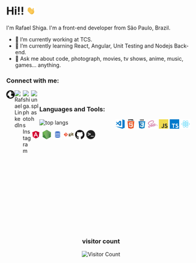 <h1> Hi!!
<img width="23px" src="https://raw.githubusercontent.com/ABSphreak/ABSphreak/master/gifs/Hi.gif" alt="hello"/>
</h1>

I'm Rafael Shiga.
I'm a front-end developer from São Paulo, Brazil.

- 🔭 I’m currently working at TCS.
- 🌱 I’m currently learning React, Angular, Unit Testing and Nodejs Back-end.
- 💬 Ask me about code, photograph, movies, tv shows, anime, music, games... anything.

### Connect with me:

[<img align="left" alt="rafashiga.github.io" width="22px" src="https://raw.githubusercontent.com/iconic/open-iconic/master/svg/globe.svg" />][website]
[<img align="left" alt="Rafael LinkedIn" width="22px" src="https://cdn.jsdelivr.net/npm/simple-icons@v3/icons/linkedin.svg" />][linkedin]
[<img align="left" alt="shiga.photos Instagram" width="22px" src="https://cdn.jsdelivr.net/npm/simple-icons@v3/icons/instagram.svg" />][instagram]
[<img align="left" alt="unsplash" width="22px" src="https://cdn.jsdelivr.net/npm/simple-icons@3.4.0/icons/unsplash.svg" />][unsplash]

<br />

### Languages and Tools:

<p>
<img width="40%" align="left" src="https://github-readme-stats.vercel.app/api/top-langs/?username=rafashiga" alt="top langs">

<code><img alt="Visual Studio Code" width="5%" src="https://raw.githubusercontent.com/github/explore/80688e429a7d4ef2fca1e82350fe8e3517d3494d/topics/visual-studio-code/visual-studio-code.png" /></code>
<code><img alt="HTML5" width="5%" src="https://raw.githubusercontent.com/github/explore/80688e429a7d4ef2fca1e82350fe8e3517d3494d/topics/html/html.png" /></code>
<code><img alt="CSS3" width="5%" src="https://raw.githubusercontent.com/github/explore/80688e429a7d4ef2fca1e82350fe8e3517d3494d/topics/css/css.png" /></code>
<code><img alt="Sass" width="5%" src="https://raw.githubusercontent.com/github/explore/80688e429a7d4ef2fca1e82350fe8e3517d3494d/topics/sass/sass.png" /></code>
<code><img alt="JavaScript" width="5%" src="https://raw.githubusercontent.com/github/explore/80688e429a7d4ef2fca1e82350fe8e3517d3494d/topics/javascript/javascript.png" /></code>
<code><img alt="Typescript" width="5%" src="https://raw.githubusercontent.com/github/explore/80688e429a7d4ef2fca1e82350fe8e3517d3494d/topics/typescript/typescript.png" /></code>
<code><img alt="React" width="5%" src="https://raw.githubusercontent.com/github/explore/80688e429a7d4ef2fca1e82350fe8e3517d3494d/topics/react/react.png" /></code>
<code><img alt="Angular" width="5%" src="https://raw.githubusercontent.com/github/explore/80688e429a7d4ef2fca1e82350fe8e3517d3494d/topics/angular/angular.png" /></code>
<code><img alt="Node.js" width="5%" src="https://raw.githubusercontent.com/github/explore/80688e429a7d4ef2fca1e82350fe8e3517d3494d/topics/nodejs/nodejs.png" /></code>
<code><img alt="SQL" width="5%" src="https://raw.githubusercontent.com/github/explore/80688e429a7d4ef2fca1e82350fe8e3517d3494d/topics/sql/sql.png" /></code>
<code><img alt="Git" width="5%" src="https://raw.githubusercontent.com/github/explore/80688e429a7d4ef2fca1e82350fe8e3517d3494d/topics/git/git.png" /></code>
<code><img alt="GitHub" width="5%" src="https://raw.githubusercontent.com/github/explore/78df643247d429f6cc873026c0622819ad797942/topics/github/github.png" /></code>
<code><img alt="HTML5" width="5%" src="https://raw.githubusercontent.com/github/explore/80688e429a7d4ef2fca1e82350fe8e3517d3494d/topics/terminal/terminal.png" /></code>

</p>
<br><br><br><br><br>
<br><br><br><br><br>
<br><br><br>

<div align="center">

<h3>visitor count</h3>

![Visitor Count](https://profile-counter.glitch.me/rafashiga/count.svg)

</div>

[website]: https://shiga.vercel.app/
[instagram]: https://instagram.com/shiga.photos
[linkedin]: https://br.linkedin.com/in/shiga-rafael
[github]: https://github.com/rafashiga
[unsplash]: https://unsplash.com/@rshiga
